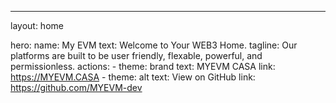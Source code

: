 ---
layout: home

hero:
  name: My EVM
  text: Welcome to Your WEB3 Home.
  tagline: Our platforms are built to be user friendly, flexable, powerful, and permissionless.
  actions:
    - theme: brand
      text: MYEVM CASA
      link: https://MYEVM.CASA
    - theme: alt
      text: View on GitHub
      link: https://github.com/MYEVM-dev